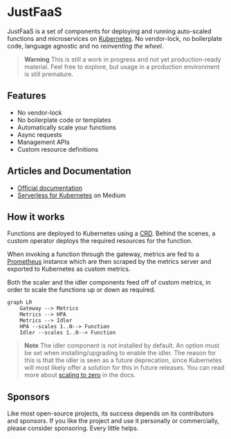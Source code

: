 # JustFaaS

JustFaaS is a set of components for deploying and running auto-scaled functions and microservices on [Kubernetes](https://kubernetes.io/). No vendor-lock, no boilerplate code, language agnostic and no *reinventing the wheel*. 

> **Warning**
> This is still a work in progress and not yet production-ready material. Feel free to explore, but usage in a production environment is still premature.

## Features

- No vendor-lock
- No boilerplate code or templates
- Automatically scale your functions
- Async requests
- Management APIs
- Custom resource definitions

## Articles and Documentation

- [Official documentation](https://docs.justfaas.com/)
- [Serverless for Kubernetes](https://medium.com/@goncalo-a-oliveira/serverless-for-kubernetes-f8f7d9ad7edd) on Medium

## How it works

Functions are deployed to Kubernetes using a [CRD](https://kubernetes.io/docs/tasks/extend-kubernetes/custom-resources/custom-resource-definitions/). Behind the scenes, a custom operator deploys the required resources for the function.

When invoking a function through the gateway, metrics are fed to a [Prometheus](https://prometheus.io/docs/introduction/overview/) instance which are then scraped by the metrics server and exported to Kubernetes as custom metrics.

Both the scaler and the idler components feed off of custom metrics, in order to scale the functions up or down as required.

```mermaid
graph LR
    Gateway --> Metrics
    Metrics --> HPA
    Metrics --> Idler
    HPA --scales 1..N--> Function
    Idler --scales 1..0--> Function
```

> **Note**
> The idler component is not installed by default. An option must be set when installing/upgrading to enable the idler. The reason for this is that the idler is seen as a future deprecation, since Kubernetes will most likely offer a solution for this in future releases. You can read more about [scaling to zero](https://docs.justfaas.com/reference/scale-to-zero/) in the docs.

## Sponsors

Like most open-source projects, its success depends on its contributors and sponsors. If you like the project and use it personally or commercially, please consider sponsoring. Every little helps.
